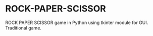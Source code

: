 # ROCK-PAPER-SCISSOR
ROCK PAPER SCISSOR game in Python using tkinter module for GUI.
Traditional game.
